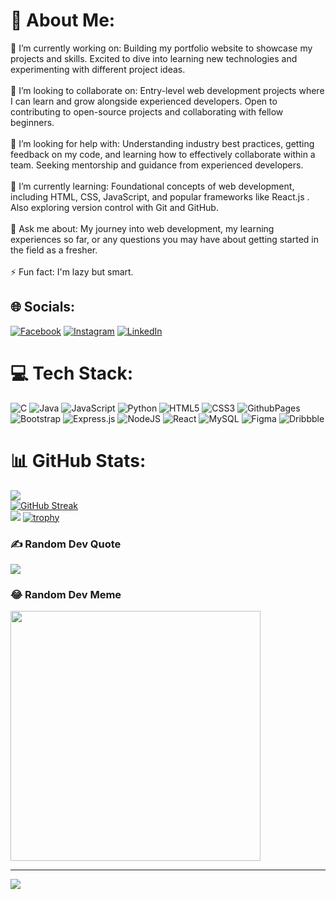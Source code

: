 # 💫 About Me:
🔭 I’m currently working on: Building my portfolio website to showcase my projects and skills. Excited to dive into learning new technologies and experimenting with different project ideas.<br><br>👯 I’m looking to collaborate on: Entry-level web development projects where I can learn and grow alongside experienced developers. Open to contributing to open-source projects and collaborating with fellow beginners.<br><br>🤝 I’m looking for help with: Understanding industry best practices, getting feedback on my code, and learning how to effectively collaborate within a team. Seeking mentorship and guidance from experienced developers.<br><br>🌱 I’m currently learning: Foundational concepts of web development, including HTML, CSS, JavaScript, and popular frameworks like React.js . Also exploring version control with Git and GitHub.<br><br>💬 Ask me about: My journey into web development, my learning experiences so far, or any questions you may have about getting started in the field as a fresher.<br><br>⚡ Fun fact: I'm lazy but smart.


## 🌐 Socials:
[![Facebook](https://img.shields.io/badge/Facebook-%231877F2.svg?logo=Facebook&logoColor=white)](https://www.facebook.com/vijay.vemuri.79) [![Instagram](https://img.shields.io/badge/Instagram-%23E4405F.svg?logo=Instagram&logoColor=white)](https://www.instagram.com/_vijay_vemuri/) [![LinkedIn](https://img.shields.io/badge/LinkedIn-%230077B5.svg?logo=linkedin&logoColor=white)](https://www.linkedin.com/in/-vijay-vemuri/) 

# 💻 Tech Stack:
![C](https://img.shields.io/badge/c-%2300599C.svg?style=for-the-badge&logo=c&logoColor=white) ![Java](https://img.shields.io/badge/java-%23ED8B00.svg?style=for-the-badge&logo=openjdk&logoColor=white) ![JavaScript](https://img.shields.io/badge/javascript-%23323330.svg?style=for-the-badge&logo=javascript&logoColor=%23F7DF1E) ![Python](https://img.shields.io/badge/python-3670A0?style=for-the-badge&logo=python&logoColor=ffdd54) ![HTML5](https://img.shields.io/badge/html5-%23E34F26.svg?style=for-the-badge&logo=html5&logoColor=white) ![CSS3](https://img.shields.io/badge/css3-%231572B6.svg?style=for-the-badge&logo=css3&logoColor=white) ![GithubPages](https://img.shields.io/badge/github%20pages-121013?style=for-the-badge&logo=github&logoColor=white) ![Bootstrap](https://img.shields.io/badge/bootstrap-%238511FA.svg?style=for-the-badge&logo=bootstrap&logoColor=white) ![Express.js](https://img.shields.io/badge/express.js-%23404d59.svg?style=for-the-badge&logo=express&logoColor=%2361DAFB) ![NodeJS](https://img.shields.io/badge/node.js-6DA55F?style=for-the-badge&logo=node.js&logoColor=white) ![React](https://img.shields.io/badge/react-%2320232a.svg?style=for-the-badge&logo=react&logoColor=%2361DAFB) ![MySQL](https://img.shields.io/badge/mysql-%2300000f.svg?style=for-the-badge&logo=mysql&logoColor=white) ![Figma](https://img.shields.io/badge/figma-%23F24E1E.svg?style=for-the-badge&logo=figma&logoColor=white) ![Dribbble](https://img.shields.io/badge/Dribbble-EA4C89?style=for-the-badge&logo=dribbble&logoColor=white)
# 📊 GitHub Stats:
![](https://github-readme-stats.vercel.app/api?username=Vijayvemuri225&theme=radical&hide_border=true&include_all_commits=true&count_private=true)<br/>
[![GitHub Streak](https://streak-stats.demolab.com?user=Vijayvemuri225)](https://git.io/streak-stats)<br/>
![](https://github-readme-stats.vercel.app/api/top-langs/?username=Vijayvemuri225&theme=radical&hide_border=true&include_all_commits=true&count_private=true&layout=compact)
[![trophy](https://github-profile-trophy.vercel.app/?username=ryo-ma&theme=onedark)](https://github.com/ryo-ma/github-profile-trophy)
### ✍️ Random Dev Quote
![](https://quotes-github-readme.vercel.app/api?type=horizontal&theme=radical)

### 😂 Random Dev Meme
<img src='https://randommeme-five.vercel.app/' style="height: 400px;"/>

---

![](https://komarev.com/ghpvc/?username=Vijayvemuri225&label=PROFILE+VIEWS&color=orange)

<!-- Proudly created with GPRM ( https://gprm.itsvg.in ) -->
